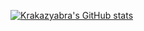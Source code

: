 [![Krakazyabra's GitHub stats](https://github-readme-stats.vercel.app/api?username=krakazyabra)](https://github.com/anuraghazra/github-readme-stats)
